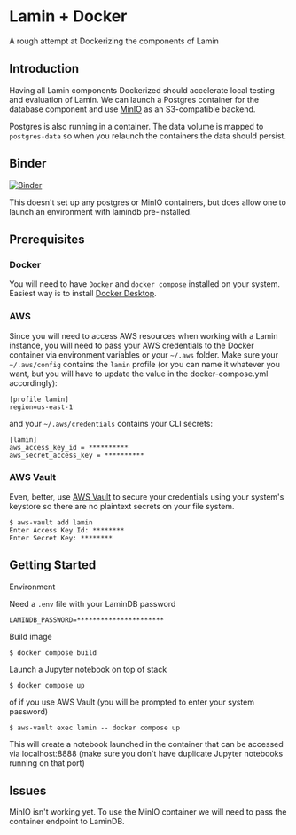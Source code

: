 # Lamin + Docker

A rough attempt at Dockerizing the components of Lamin

## Introduction

Having all Lamin components Dockerized should accelerate local testing and evaluation of Lamin. We can launch a Postgres container for the database component and use [MinIO](https://hub.docker.com/r/minio/minio/) as an S3-compatible backend.

Postgres is also running in a container. The data volume is mapped to `postgres-data` so when you relaunch the containers the data should persist.

## Binder

[![Binder](https://mybinder.org/badge_logo.svg)](https://mybinder.org/v2/gh/lawrlee/lamin-docker/HEAD)

This doesn't set up any postgres or MinIO containers, but does allow one to launch an environment with lamindb pre-installed.

## Prerequisites

### Docker

You will need to have `Docker` and `docker compose` installed on your system. Easiest way is to install [Docker Desktop](https://www.docker.com/products/docker-desktop/).

### AWS

Since you will need to access AWS resources when working with a Lamin instance, you will need to pass your AWS credentials to the Docker container via environment variables or your `~/.aws` folder. Make sure your `~/.aws/config` contains the `lamin` profile (or you can name it whatever you want, but you will have to update the value in the docker-compose.yml accordingly):

```
[profile lamin]
region=us-east-1
```

and your `~/.aws/credentials` contains your CLI secrets:

```
[lamin]
aws_access_key_id = **********
aws_secret_access_key = **********
```

### AWS Vault

Even, better, use [AWS Vault](https://github.com/99designs/aws-vault) to secure your credentials using your system's keystore so there are no plaintext secrets on your file system.

```
$ aws-vault add lamin
Enter Access Key Id: ********
Enter Secret Key: ********
```

## Getting Started

Environment

Need a `.env` file with your LaminDB password

```
LAMINDB_PASSWORD=**********************
```

Build image

```
$ docker compose build
```

Launch a Jupyter notebook on top of stack

```
$ docker compose up
```

of if you use AWS Vault (you will be prompted to enter your system password)

```
$ aws-vault exec lamin -- docker compose up
```

This will create a notebook launched in the container that can be accessed via localhost:8888 (make sure you don't have duplicate Jupyter notebooks running on that port)

## Issues

MinIO isn't working yet. To use the MinIO container we will need to pass the container endpoint to LaminDB.
